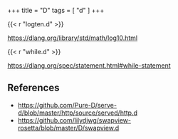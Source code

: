 +++
title = "D"
tags = [ "d" ]
+++

{{< r "logten.d" >}}

<https://dlang.org/library/std/math/log10.html>

{{< r "while.d" >}}

<https://dlang.org/spec/statement.html#while-statement>

## References

- <https://github.com/Pure-D/serve-d/blob/master/http/source/served/http.d>
- <https://github.com/lilydjwg/swapview-rosetta/blob/master/D/swapview.d>
